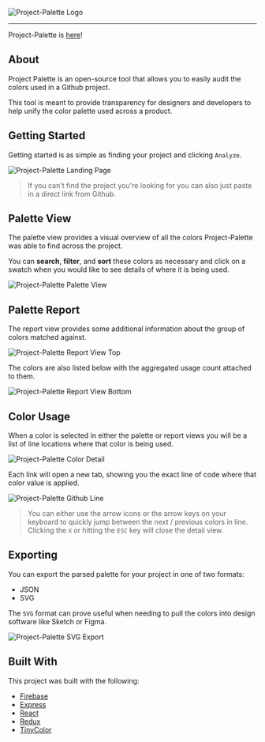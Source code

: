![Project-Palette Logo](/screenshots/Project-Palette-Logo.png?raw=true "Project-Palette")

---

Project-Palette is [here](https://project-palette.com/)!

## About

Project Palette is an open-source tool that allows you to easily audit the
colors used in a Github project.

This tool is meant to provide transparency for designers and developers to
help unify the color palette used across a product.

## Getting Started

Getting started is as simple as finding your project and clicking `Analyze`.

![Project-Palette Landing Page](/screenshots/screenshot_landing_page.png)

> If you can't find the project you're looking for you can also just paste
in a direct link from Github.

## Palette View

The palette view provides a visual overview of all the colors Project-Palette
was able to find across the project.

You can **search**, **filter**, and **sort** these colors as necessary and
click on a swatch when you would like to see details of where it is being used.

![Project-Palette Palette View](/screenshots/screenshot_palette_view.png)

## Palette Report

The report view provides some additional information about the group of colors
matched against.

![Project-Palette Report View Top](/screenshots/screenshot_report_view_top.png)

The colors are also listed below with the aggregated usage count attached to them.

![Project-Palette Report View Bottom](/screenshots/screenshot_report_view_bottom.png)

## Color Usage

When a color is selected in either the palette or report views you will be a
list of line locations where that color is being used.

![Project-Palette Color Detail](/screenshots/screenshot_color_detail.png)

Each link will open a new tab, showing you the exact line of code where
that color value is applied.

![Project-Palette Github Line](/screenshots/screenshot_github_line.png)

> You can either use the arrow icons or the arrow keys on your keyboard to
quickly jump between the next / previous colors in line. Clicking the `X`
or hitting the `ESC` key will close the detail view.

## Exporting

You can export the parsed palette for your project in one of two formats:

- JSON
- SVG

The `SVG` format can prove useful when needing to pull the colors into
design software like Sketch or Figma.

![Project-Palette SVG Export](/screenshots/screenshot_export_svg.png)

## Built With

This project was built with the following:

* [Firebase](https://firebase.google.com/)
* [Express](https://expressjs.com/)
* [React](https://reactjs.org/)
* [Redux](https://redux.js.org/)
* [TinyColor](https://github.com/bgrins/TinyColor)
